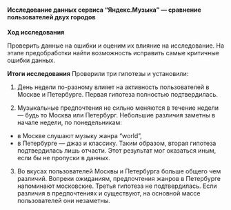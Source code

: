 #### Исследование данных сервиса “Яндекс.Музыка” — сравнение пользователей двух городов
**Ход исследования**

Проверить данные на ошибки и оценим их влияние на исследование. На этапе предобработки найти возможность исправить самые критичные ошибки данных.
 
**Итоги исследования**
Проверили три гипотезы и установили:

1. День недели по-разному влияет на активность пользователей в Москве и Петербурге.
Первая гипотеза полностью подтвердилась.

2. Музыкальные предпочтения не сильно меняются в течение недели — будь то Москва или Петербург. Небольшие различия заметны в начале недели, по понедельникам:
 * в Москве слушают музыку жанра “world”,
 * в Петербурге — джаз и классику.
Таким образом, вторая гипотеза подтвердилась лишь отчасти. Этот результат мог оказаться иным, если бы не пропуски в данных.

3. Во вкусах пользователей Москвы и Петербурга больше общего чем различий. Вопреки ожиданиям, предпочтения жанров в Петербурге напоминают московские.
Третья гипотеза не подтвердилась. Если различия в предпочтениях и существуют, на основной массе пользователей они незаметны.

